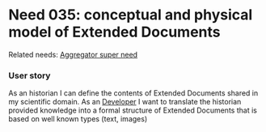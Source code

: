 # Need 035: conceptual and physical model of Extended Documents

Related needs: [Aggregator super need](Need004.md)

### User story
As an historian I can define the contents of Extended Documents shared in my scientific domain. 
As an [Developer](https://github.com/MEPP-team/RICT/blob/master/Doc/Devel/Needs/Roles.md#developer) 
I want to translate the historian provided knowledge into a formal structure of Extended Documents 
that is based on well known types (text, images)
